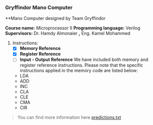 ### Gryffindor Mano Computer
**Mano Computer  designed by Team Gryffindor 

**Course name:** Microprocessor II
**Programming language:** Verilog
**Supervisors:** Dr. Hamdy Almonaier **,** Eng. Kamel Mohammed

1. Instructions:
   - [x] **Memory Reference**
   - [x] **Register Reference**
   - [ ] **Input - Output Reference**
We have included both memory and register reference instructions. Please note that the specific instructions applied in the memory code are listed below:
   - LDA
   - ADD
   - INC
   - CLA
   - CLE
   - CMA
   - CIR

> You can find more information here
[predictions.txt](https://github.com/KhalidMetwally1/Mano_Computer_Gryffindor/files/15242944/predictions.txt)

